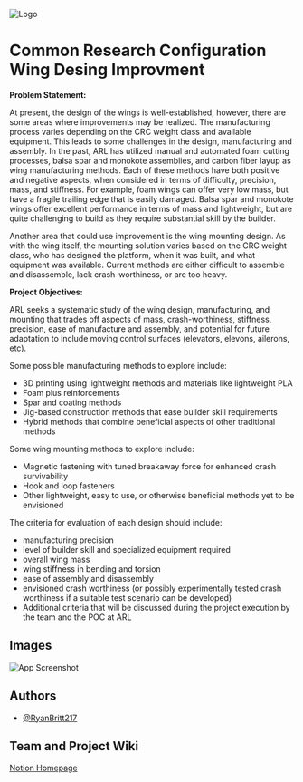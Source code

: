 
![Logo](https://external-content.duckduckgo.com/iu/?u=https%3A%2F%2Fwww1.villanova.edu%2Fcontent%2Fvillanova%2Fengineering%2Fnewsevents%2Fnewsarchives%2F2013%2FaminQatar%2F_jcr_content%2Fpagecontent%2Ftextimage%2Fimage.img.jpg%2F1369231646448.jpg&f=1&nofb=1&ipt=305f042dd49a4a3fe02b0bb8b7ae0b372aa776c633a15f25643f5ae59de421d6&ipo=images)

# Common Research Configuration Wing Desing Improvment

**Problem Statement:**

At present, the design of the wings is well-established, however, there are some areas where improvements may be realized. The manufacturing process varies depending on the CRC weight class and available equipment. This leads to some challenges in the design, manufacturing and assembly. In the past, ARL has utilized manual and automated foam cutting processes, balsa spar and monokote assemblies, and carbon fiber layup as wing manufacturing methods. Each of these methods have both positive and negative aspects, when considered in terms of difficulty, precision, mass, and stiffness. For example, foam wings can offer very low mass, but have a fragile trailing edge that is easily damaged. Balsa spar and monokote wings offer excellent performance in terms of mass and lightweight, but are quite challenging to build as they require substantial skill by the builder.

Another area that could use improvement is the wing mounting design. As with the wing itself, the mounting solution varies based on the CRC weight class, who has designed the platform, when it was built, and what equipment was available. Current methods are either difficult to assemble and disassemble, lack crash-worthiness, or are too heavy.

**Project Objectives:**

ARL seeks a systematic study of the wing design, manufacturing, and mounting that trades off aspects of mass, crash-worthiness, stiffness, precision, ease of manufacture and assembly, and potential for future adaptation to include moving control surfaces (elevators, elevons, ailerons, etc).

Some possible manufacturing methods to explore include:

- 3D printing using lightweight methods and materials like lightweight PLA
- Foam plus reinforcements
- Spar and coating methods
- Jig-based construction methods that ease builder skill requirements
- Hybrid methods that combine beneficial aspects of other traditional methods

Some wing mounting methods to explore include:

- Magnetic fastening with tuned breakaway force for enhanced crash survivability
- Hook and loop fasteners
- Other lightweight, easy to use, or otherwise beneficial methods yet to be envisioned

The criteria for evaluation of each design should include:

- manufacturing precision
- level of builder skill and specialized equipment required
- overall wing mass
- wing stiffness in bending and torsion
- ease of assembly and disassembly
- envisioned crash worthiness (or possibly experimentally tested crash worthiness if a suitable test scenario can be developed)
- Additional criteria that will be discussed during the project execution by the team and the POC at ARL

## Images

![App Screenshot](https://api.army.mil/e2/c/images/2020/12/08/235a6bc7/max1200.jpg)



## Authors

- [@RyanBritt217](https://www.github.com/RyanBritt217)


## Team and Project Wiki

[Notion Homepage](https://www.notion.so/rbritt/Capstone-Design-190e3412a14f4013b4fed1467c1b0d34)


